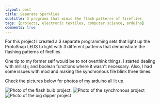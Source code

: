 ```yaml
---
layout: post
title: Separate Sparklies
subtitle: 3 programs that mimic the flash patterns of fireflies
tags: [projects, electronic textiles, computer science, arduino]
comments: true
---
```

For this project I created a 3 separate programming sets that light up the ProtoSnap LEDS to light with 3 different patterns that demonstrate the flashing patterns of fireflies. 


One tip to my former self would be to not overthink things. I started dealing with millis(); and boolean functions where it wasn't necessary. Also, I had some issues with mod and making the synchronous file blink three times. 

Check the pictures below for photos of my arduino all lit up. 

![Photo of the flash bulb project.](http://hannahtager.github.io/img/flashBulb.JPG)
![Photo of the synchronous project ](http://hannahtager.github.io/img/synchronous.JPG)
![Photo of the big dipper project](http://hannahtager.github.io/img/bigDipper.JPG)
